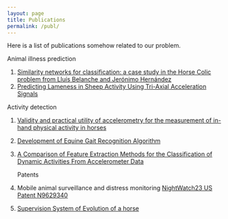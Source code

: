 ```yaml
---
layout: page
title: Publications
permalink: /publ/
---
```

Here is a list of publications somehow related to our problem.

Animal illness prediction

1. [Similarity networks for classification: a case study in the Horse Colic problem from Lluís Belanche and Jerónimo Hernández][colic_nn]
2. [Predicting Lameness in Sheep Activity Using Tri-Axial Acceleration Signals][sheep]

Activity detection

1. [Validity and practical utility of accelerometry for the measurement of in-hand physical activity in horses][accel_horse]
2. [Development of Equine Gait Recognition Algorithm][equine_gate]
3. [A Comparison of Feature Extraction Methods for the Classification of Dynamic Activities From Accelerometer Data][feature]
   
   Patents
 1. Mobile animal surveillance and distress monitoring [NightWatch23 US Patent N9629340][patent_nw]
 2. [Supervision System of Evolution of a horse][patent_fr]  

[colic_nn]:https://arxiv.org/pdf/1403.4540.pdf
[sheep]:https://www.ncbi.nlm.nih.gov/pmc/articles/PMC5789307/
[accel_horse]:https://www.ncbi.nlm.nih.gov/pmc/articles/PMC4566433/
[equine_gate]:http://lup.lub.lu.se/luur/download?func=downloadFile&recordOId=8918412&fileOId=8918424
[patent_nw]:https://patents.google.com/patent/US9629340]
[patent_fr]:https://patents.google.com/patent/FR3049844A1/en
[feature]:https://core.ac.uk/download/pdf/1664021.pdf